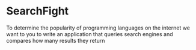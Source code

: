 # SearchFight
To determine the popularity of programming languages on the internet we want to you to write an application that queries search engines and compares how many results they return
